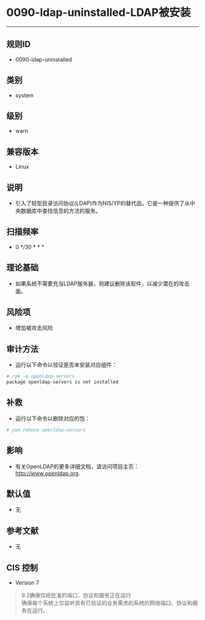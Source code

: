 # 0090-ldap-uninstalled-LDAP被安装
---

## 规则ID

- 0090-ldap-uninstalled


## 类别

- system


## 级别

- warn


## 兼容版本


- Linux




## 说明


- 引入了轻型目录访问协议(LDAP)作为NIS/YP的替代品。它是一种提供了从中央数据库中查找信息的方法的服务。



## 扫描频率
- 0 */30 * * *

## 理论基础


- 如果系统不需要充当LDAP服务器，则建议删除该软件，以减少潜在的攻击面。






## 风险项


- 增加被攻击风险



## 审计方法
- 运行以下命令以验证是否未安装对应组件：
```bash
# rpm -q openldap-servers
package openldap-servers is not installed
```



## 补救
- 运行以下命令以删除对应的包：
```bash
# yum remove openldap-servers
```



## 影响


- 有关OpenLDAP的更多详细文档，请访问项目主页：http://www.openldap.org.




## 默认值


- 无




## 参考文献


- 无



## CIS 控制


- Version 7
>    9.2确保仅经批准的端口、协议和服务正在运行  
>    确保每个系统上仅监听具有已验证的业务需求的系统的网络端口、协议和服务在运行。


